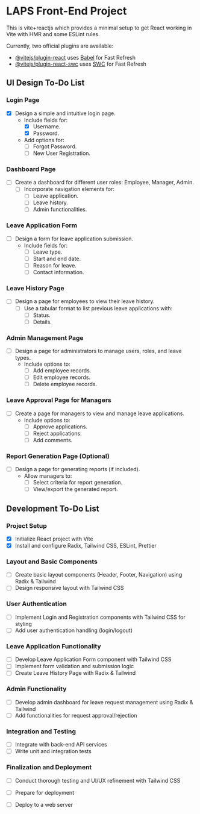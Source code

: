 # LAPS Front-End Project

This is vite+reactjs which provides a minimal setup to get React working in Vite with HMR and some ESLint rules.

Currently, two official plugins are available:

- [@vitejs/plugin-react](https://github.com/vitejs/vite-plugin-react/blob/main/packages/plugin-react/README.md) uses [Babel](https://babeljs.io/) for Fast Refresh
- [@vitejs/plugin-react-swc](https://github.com/vitejs/vite-plugin-react-swc) uses [SWC](https://swc.rs/) for Fast Refresh


## UI Design To-Do List

### Login Page

- [x] Design a simple and intuitive login page.
  - Include fields for:
    - [x] Username.
    - [x] Password.
  - Add options for:
    - [ ] Forgot Password.
    - [ ] New User Registration.

### Dashboard Page

- [ ] Create a dashboard for different user roles: Employee, Manager, Admin.
  - [ ] Incorporate navigation elements for:
    - [ ] Leave application.
    - [ ] Leave history.
    - [ ] Admin functionalities.

### Leave Application Form

- [ ] Design a form for leave application submission.
  - Include fields for:
    - [ ] Leave type.
    - [ ] Start and end date.
    - [ ] Reason for leave.
    - [ ] Contact information.

### Leave History Page

- [ ] Design a page for employees to view their leave history.
  - [ ] Use a tabular format to list previous leave applications with:
    - [ ] Status.
    - [ ] Details.

### Admin Management Page

- [ ] Design a page for administrators to manage users, roles, and leave types.
  - Include options to:
    - [ ] Add employee records.
    - [ ] Edit employee records.
    - [ ] Delete employee records.

### Leave Approval Page for Managers

- [ ] Create a page for managers to view and manage leave applications.
  - Include options to:
    - [ ] Approve applications.
    - [ ] Reject applications.
    - [ ] Add comments.

### Report Generation Page (Optional)

- [ ] Design a page for generating reports (if included).
  - Allow managers to:
    - [ ] Select criteria for report generation.
    - [ ] View/export the generated report.
##  Development To-Do List

### Project Setup
- [x] Initialize React project with Vite
- [x] Install and configure Radix, Tailwind CSS, ESLint, Prettier

### Layout and Basic Components
- [ ] Create basic layout components (Header, Footer, Navigation) using Radix & Tailwind
- [ ] Design responsive layout with Tailwind CSS

### User Authentication
- [ ] Implement Login and Registration components with Tailwind CSS for styling
- [ ] Add user authentication handling (login/logout)

### Leave Application Functionality
- [ ] Develop Leave Application Form component with Tailwind CSS
- [ ] Implement form validation and submission logic
- [ ] Create Leave History Page with Radix & Tailwind

### Admin Functionality
- [ ] Develop admin dashboard for leave request management using Radix & Tailwind
- [ ] Add functionalities for request approval/rejection

### Integration and Testing
- [ ] Integrate with back-end API services
- [ ] Write unit and integration tests

### Finalization and Deployment
- [ ] Conduct thorough testing and UI/UX refinement with Tailwind CSS
- [ ] Prepare for deployment
- [ ] Deploy to a web server

